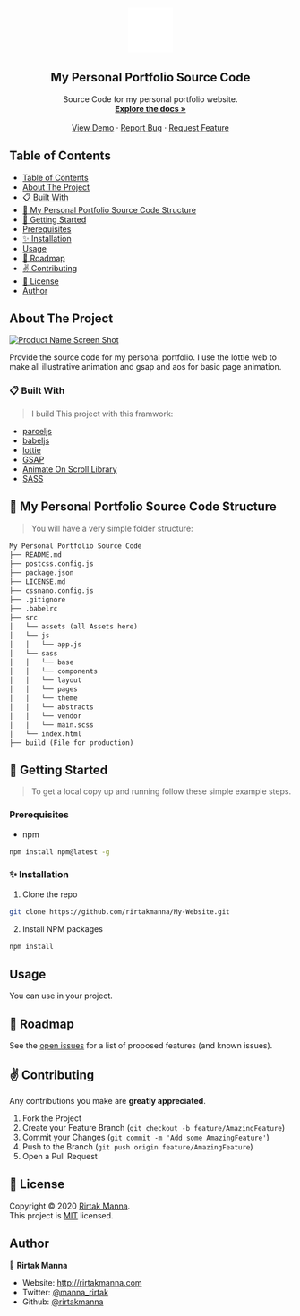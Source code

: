 <!-- PROJECT LOGO -->
<br>
<p align="center">
  <a href="https://github.com/rirtakmanna/My-Website">
  <img src="./src/assets/logo.gif" alt="Logo" width="80" height="80">
</a>
<h2 align="center">My Personal Portfolio Source Code</h2>
<p align="center">
  Source Code for my personal portfolio website.
  <br />
  <a href="https://github.com/rirtakmanna/My-Website/blob/master/README.md"><strong>Explore the docs »</strong></a>
  <br />
  <br />
  <a href="https://rirtakmanna.com" target="_blank">View Demo</a>
  ·
  <a href="https://github.com/rirtakmanna/My-Website/issues">Report Bug</a>
  ·
  <a href="https://github.com/rirtakmanna/My-Website/issues">Request Feature</a>
</p>
</p>

<!-- TABLE OF CONTENTS -->
## Table of Contents

- [Table of Contents](#table-of-contents)
- [About The Project](#about-the-project)
- [:clipboard: Built With](#clipboard-built-with)
- [:open_file_folder: My Personal Portfolio Source Code Structure](#open_file_folder-my-website-structure)
- [:checkered_flag: Getting Started](#checkered_flag-getting-started)
- [Prerequisites](#prerequisites)
- [:sparkles: Installation](#sparkles-installation)
- [Usage](#usage)
- [:round_pushpin: Roadmap](#round_pushpin-roadmap)
- [:v: Contributing](#v-contributing)
- [:memo: License](#memo-license)
- [Author](#author)

<!-- ABOUT THE PROJECT -->
## About The Project

[![Product Name Screen Shot][product-screenshot]](https://rirtakmanna.github.io/My-Website/)

Provide the source code for my personal portfolio. I use the lottie web to make all illustrative animation and gsap and aos for basic page animation.

### :clipboard: Built With
>I build This project with this framwork:

* [parceljs](https://parceljs.org/)
* [babeljs](https://babeljs.io/)
* [lottie](http://airbnb.io/lottie/#/)
* [GSAP](https://greensock.com/gsap/)
* [Animate On Scroll Library](https://michalsnik.github.io/aos/)
* [SASS](https://sass-lang.com/)
## :open_file_folder: My Personal Portfolio Source Code Structure
>You will have a very simple folder structure:

  ```
  My Personal Portfolio Source Code
  ├── README.md
  ├── postcss.config.js
  ├── package.json
  ├── LICENSE.md
  ├── cssnano.config.js
  ├── .gitignore
  ├── .babelrc
  ├── src
  │   └── assets (all Assets here)
  │   └── js
  │   │   └── app.js
  │   └── sass
  │   │   └── base
  │   │   └── components
  │   │   └── layout
  │   │   └── pages
  │   │   └── theme
  │   │   └── abstracts
  │   │   └── vendor
  │   │   └── main.scss
  │   └── index.html
  ├── build (File for production)
  ```


<!-- GETTING STARTED -->
## :checkered_flag: Getting Started
>To get a local copy up and running follow these simple example steps.
### Prerequisites
* npm
```sh
npm install npm@latest -g
```
### :sparkles: Installation
1. Clone the repo
```sh
git clone https://github.com/rirtakmanna/My-Website.git
```
2. Install NPM packages
```sh
npm install
```
<!-- USAGE EXAMPLES -->
## Usage
You can use in your project.

<!-- ROADMAP -->
## :round_pushpin: Roadmap
See the [open issues](https://github.com/rirtakmanna/My-Website/issues) for a list of proposed features (and known issues).

<!-- CONTRIBUTING -->
## :v: Contributing
Any contributions you make are **greatly appreciated**.

1. Fork the Project
2. Create your Feature Branch (`git checkout -b feature/AmazingFeature`)
3. Commit your Changes (`git commit -m 'Add some AmazingFeature'`)
4. Push to the Branch (`git push origin feature/AmazingFeature`)
5. Open a Pull Request

## :memo: License

Copyright © 2020 [Rirtak Manna](https://github.com/rirtakmanna).<br />
This project is [MIT](https://github.com/rirtakmanna/My-Website/blob/master/LICENSE.md) licensed.

## Author

👤 **Rirtak Manna**

- Website: http://rirtakmanna.com
- Twitter: [@manna_rirtak](https://twitter.com/manna_rirtak)
- Github: [@rirtakmanna](https://github.com/rirtakmanna)

<!-- All links  -->
[GitHub-version]: https://img.shields.io/github/package-json/v/rirtakmanna/My-Website
[commit]: https://img.shields.io/github/last-commit/rirtakmanna/My-Website?color=green
[issues-shield]: https://img.shields.io/github/issues/rirtakmanna/My-Website
[issues-url]: https://github.com/rirtakmanna/My-Website/issues
[license-shield]: https://img.shields.io/badge/license-MIT-red
[license-url]: https://github.com/rirtakmanna/My-Website/blob/master/LICENSE.md
[linkedin-shield]: https://img.shields.io/twitter/follow/manna_rirtak?label=Twitter
[linkedin-url]: https://linkedin.com/in/manna_rirtak
[product-screenshot]: ./src/assets/screenshort.gif


